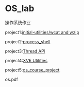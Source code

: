 # OS_lab

操作系统作业

project1:[initial-utilities/wcat and wzip](https://github.com/remzi-arpacidusseau/ostep-projects/tree/master/initial-utilities)

project2:[process_shell](https://github.com/remzi-arpacidusseau/ostep-projects/tree/master/processes-shell)

project3:[Thread API](https://github.com/ColorCJY/OS_lab/blob/main/project3/code/readme.md) 

project4:[XV6 Utilities](https://github.com/ColorCJY/OS_lab/blob/main/project4/readme.md)

project5:[os_course_project](https://pdos.csail.mit.edu/6.828/2021/labs/pgtbl.html)

os.pdf
